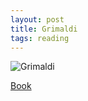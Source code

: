 ```yaml
---
layout: post
title: Grimaldi
tags: reading
---
```




![Grimaldi](https://images-na.ssl-images-amazon.com/images/I/5101lUV-muL._SX258_BO1,204,203,200_.jpg)


[Book](https://www.amazon.com/Discrete-Combinatorial-Mathematics-Applied-Introduction/dp/0201726343)